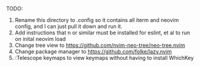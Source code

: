 
TODO: 
1. Rename this directory to .config so it contains all iterm and neovim config, and I can just pull it down and run it. 
1. Add instructions that n or similar must be installed for eslint, et al to run on inital neovim load
1. Change tree view to https://github.com/nvim-neo-tree/neo-tree.nvim
1. Change package manager to https://github.com/folke/lazy.nvim
1. :Telescope keymaps to view keymaps without having to install WhichKey 
